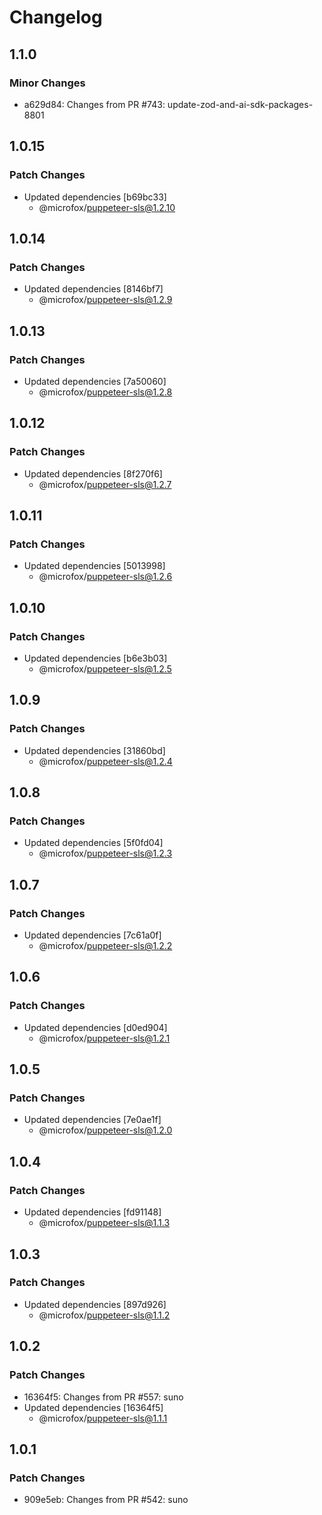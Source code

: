 # Changelog

## 1.1.0

### Minor Changes

- a629d84: Changes from PR #743: update-zod-and-ai-sdk-packages-8801

## 1.0.15

### Patch Changes

- Updated dependencies [b69bc33]
  - @microfox/puppeteer-sls@1.2.10

## 1.0.14

### Patch Changes

- Updated dependencies [8146bf7]
  - @microfox/puppeteer-sls@1.2.9

## 1.0.13

### Patch Changes

- Updated dependencies [7a50060]
  - @microfox/puppeteer-sls@1.2.8

## 1.0.12

### Patch Changes

- Updated dependencies [8f270f6]
  - @microfox/puppeteer-sls@1.2.7

## 1.0.11

### Patch Changes

- Updated dependencies [5013998]
  - @microfox/puppeteer-sls@1.2.6

## 1.0.10

### Patch Changes

- Updated dependencies [b6e3b03]
  - @microfox/puppeteer-sls@1.2.5

## 1.0.9

### Patch Changes

- Updated dependencies [31860bd]
  - @microfox/puppeteer-sls@1.2.4

## 1.0.8

### Patch Changes

- Updated dependencies [5f0fd04]
  - @microfox/puppeteer-sls@1.2.3

## 1.0.7

### Patch Changes

- Updated dependencies [7c61a0f]
  - @microfox/puppeteer-sls@1.2.2

## 1.0.6

### Patch Changes

- Updated dependencies [d0ed904]
  - @microfox/puppeteer-sls@1.2.1

## 1.0.5

### Patch Changes

- Updated dependencies [7e0ae1f]
  - @microfox/puppeteer-sls@1.2.0

## 1.0.4

### Patch Changes

- Updated dependencies [fd91148]
  - @microfox/puppeteer-sls@1.1.3

## 1.0.3

### Patch Changes

- Updated dependencies [897d926]
  - @microfox/puppeteer-sls@1.1.2

## 1.0.2

### Patch Changes

- 16364f5: Changes from PR #557: suno
- Updated dependencies [16364f5]
  - @microfox/puppeteer-sls@1.1.1

## 1.0.1

### Patch Changes

- 909e5eb: Changes from PR #542: suno
